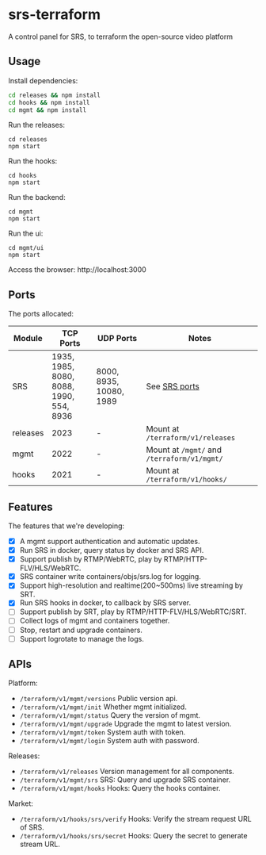 # srs-terraform

A control panel for SRS, to terraform the open-source video platform

## Usage

Install dependencies:

```bash
cd releases && npm install
cd hooks && npm install
cd mgmt && npm install
```

Run the releases:

```
cd releases
npm start
```

Run the hooks:

```
cd hooks
npm start
```

Run the backend:

```
cd mgmt
npm start
```

Run the ui:

```
cd mgmt/ui
npm start
```

Access the browser: http://localhost:3000

## Ports

The ports allocated:

| Module | TCP Ports | UDP Ports | Notes |
| ------ | --------- | --------- | ----- |
| SRS | 1935, 1985, 8080,<br/> 8088, 1990, 554,<br/> 8936 | 8000, 8935, 10080,<br/> 1989 | See [SRS ports](https://github.com/ossrs/srs/blob/develop/trunk/doc/Resources.md#ports) |
| releases | 2023 |  - | Mount at `/terraform/v1/releases` |
| mgmt | 2022 |  - | Mount at `/mgmt/` and `/terraform/v1/mgmt/` |
| hooks | 2021 |  - | Mount at `/terraform/v1/hooks/` |

## Features

The features that we're developing:

* [x] A mgmt support authentication and automatic updates.
* [x] Run SRS in docker, query status by docker and SRS API.
* [x] Support publish by RTMP/WebRTC, play by RTMP/HTTP-FLV/HLS/WebRTC.
* [x] SRS container write containers/objs/srs.log for logging.
* [x] Support high-resolution and realtime(200~500ms) live streaming by SRT.
* [x] Run SRS hooks in docker, to callback by SRS server.
* [ ] Support publish by SRT, play by RTMP/HTTP-FLV/HLS/WebRTC/SRT.
* [ ] Collect logs of mgmt and containers together.
* [ ] Stop, restart and upgrade containers.
* [ ] Support logrotate to manage the logs.

## APIs

Platform:

* `/terraform/v1/mgmt/versions` Public version api.
* `/terraform/v1/mgmt/init` Whether mgmt initialized.
* `/terraform/v1/mgmt/status` Query the version of mgmt.
* `/terraform/v1/mgmt/upgrade` Upgrade the mgmt to latest version.
* `/terraform/v1/mgmt/token` System auth with token.
* `/terraform/v1/mgmt/login` System auth with password.

Releases:

* `/terraform/v1/releases` Version management for all components.
* `/terraform/v1/mgmt/srs` SRS: Query and upgrade SRS container.
* `/terraform/v1/mgmt/hooks` Hooks: Query the hooks container.

Market:

* `/terraform/v1/hooks/srs/verify` Hooks: Verify the stream request URL of SRS.
* `/terraform/v1/hooks/srs/secret` Hooks: Query the secret to generate stream URL.

